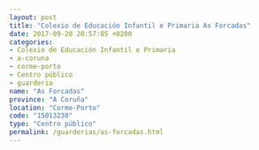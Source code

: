 ```yaml
---
layout: post
title: "Colexio de Educación Infantil e Primaria As Forcadas"
date: 2017-09-20 20:57:05 +0200
categories:
- Colexio de Educación Infantil e Primaria
- a-coruna
- corme-porto
- Centro público
- guarderia
name: "As Forcadas"
province: "A Coruña"
location: "Corme-Porto"
code: "15013230"
type: "Centro público"
permalink: /guarderias/as-forcadas.html
---
```

